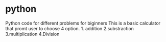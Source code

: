 # python
Python code for different problems
for biginners
This is a basic calculator that promt user to choose 4 option.
    1. addition
    2.substraction
    3.multiplication
    4.Division
